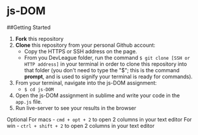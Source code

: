 # js-DOM

##Getting Started
1. **Fork** this repository
2. **Clone** this repository from your personal Github account:
    - Copy the HTTPS or SSH address on the page.
    - From you DevLeague folder, run the command `$ git clone [SSH or HTTP address]` in your terminal in order to clone this repository into that folder
      (you don't need to type the "$"; this is the command __prompt__, and is used to signify your terminal is ready for commands).
3. From your terminal, navigate into the js-DOM assignment:
    - `$ cd js-DOM`
4. Open the js-DOM assignment in sublime and write your code in the `app.js` file.
5. Run live-server to see your results in the browser

Optional
    For macs - `cmd + opt + 2` to open 2 columns in your text editor
    For win - `ctrl + shift + 2` to open 2 columns in your text editor
